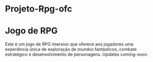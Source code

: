 # Projeto-Rpg-ofc
# Jogo de RPG

Este é um jogo de RPG imersivo que oferece aos jogadores uma experiência única de exploração de mundos fantásticos, combate estratégico e desenvolvimento de personagens.
Updates coming-soon.
